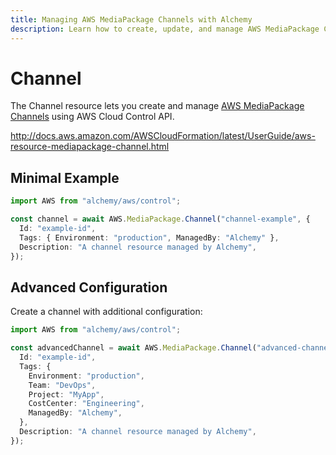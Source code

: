 ```yaml
---
title: Managing AWS MediaPackage Channels with Alchemy
description: Learn how to create, update, and manage AWS MediaPackage Channels using Alchemy Cloud Control.
---
```


# Channel

The Channel resource lets you create and manage [AWS MediaPackage Channels](https://docs.aws.amazon.com/mediapackage/latest/userguide/) using AWS Cloud Control API.

http://docs.aws.amazon.com/AWSCloudFormation/latest/UserGuide/aws-resource-mediapackage-channel.html

## Minimal Example

```ts
import AWS from "alchemy/aws/control";

const channel = await AWS.MediaPackage.Channel("channel-example", {
  Id: "example-id",
  Tags: { Environment: "production", ManagedBy: "Alchemy" },
  Description: "A channel resource managed by Alchemy",
});
```

## Advanced Configuration

Create a channel with additional configuration:

```ts
import AWS from "alchemy/aws/control";

const advancedChannel = await AWS.MediaPackage.Channel("advanced-channel", {
  Id: "example-id",
  Tags: {
    Environment: "production",
    Team: "DevOps",
    Project: "MyApp",
    CostCenter: "Engineering",
    ManagedBy: "Alchemy",
  },
  Description: "A channel resource managed by Alchemy",
});
```

